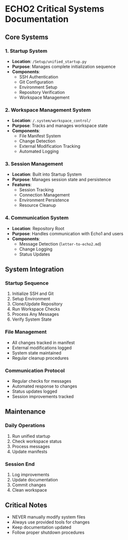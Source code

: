 # ECHO2 Critical Systems Documentation

## Core Systems

### 1. Startup System
- **Location**: `/Setup/unified_startup.py`
- **Purpose**: Manages complete initialization sequence
- **Components**:
  - SSH Authentication
  - Git Configuration
  - Environment Setup
  - Repository Verification
  - Workspace Management

### 2. Workspace Management System
- **Location**: `/.system/workspace_control/`
- **Purpose**: Tracks and manages workspace state
- **Components**:
  - File Manifest System
  - Change Detection
  - External Modification Tracking
  - Automated Logging

### 3. Session Management
- **Location**: Built into Startup System
- **Purpose**: Manages session state and persistence
- **Features**:
  - Session Tracking
  - Connection Management
  - Environment Persistence
  - Resource Cleanup

### 4. Communication System
- **Location**: Repository Root
- **Purpose**: Handles communication with Echo1 and users
- **Components**:
  - Message Detection (`letter-to-echo2.md`)
  - Change Logging
  - Status Updates

## System Integration

### Startup Sequence
1. Initialize SSH and Git
2. Setup Environment
3. Clone/Update Repository
4. Run Workspace Checks
5. Process Any Messages
6. Verify System State

### File Management
- All changes tracked in manifest
- External modifications logged
- System state maintained
- Regular cleanup procedures

### Communication Protocol
- Regular checks for messages
- Automated response to changes
- Status updates logged
- Session improvements tracked

## Maintenance

### Daily Operations
1. Run unified startup
2. Check workspace status
3. Process messages
4. Update manifests

### Session End
1. Log improvements
2. Update documentation
3. Commit changes
4. Clean workspace

## Critical Notes
- NEVER manually modify system files
- Always use provided tools for changes
- Keep documentation updated
- Follow proper shutdown procedures